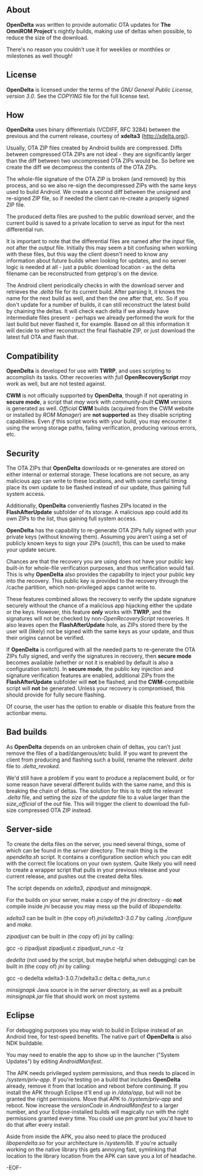 About
-----

**OpenDelta** was written to provide automatic OTA updates for 
**The OmniROM Project**'s nightly builds, making use of deltas when possible,
to reduce the size of the download.

There's no reason you couldn't use it for weeklies or monthlies or milestones as 
well though!


License
-------

**OpenDelta** is licensed under the terms of the *GNU General Public License,
version 3.0*. See the *COPYING* file for the full license text.


How
---

**OpenDelta** uses binary differentials (VCDIFF, RFC 3284) between the previous
and the current release, courtesy of **xdelta3** (<http://xdelta.org/>).

Usually, OTA ZIP files created by Android builds are compressed. Diffs between
compressed OTA ZIPs are not ideal - they are significantly larger than the diff
between two uncompressed OTA ZIPs would be. So before we create the diff we 
decompress the contents of the OTA ZIPs.

The whole-file signature of the OTA ZIP is broken (and removed) by this process, 
and so we also re-sign the decompressed ZIPs with the same keys used to build 
Android. We create a second diff between the unsigned and re-signed ZIP file,
so if needed the client can re-create a properly signed ZIP file.

The produced delta files are pushed to the public download server, and the 
current build is saved to a private location to serve as input for the next
differential run. 

It is important to note that the differential files are named after the *input*
file, not after the *output* file. Initially this may seem a bit confusing when
working with these files, but this way the client doesn't need to know any 
information about future builds when looking for updates, and no server logic
is needed at all - just a public download location - as the delta filename can
be reconstructed from getprop's on the device.

The Android client periodically checks in with the download server and 
retrieves the *.delta* file for its current build. After parsing it, it knows
the name for the next build as well, and then the one after that, etc. So 
if you don't update for a number of builds, it can still reconstruct the latest
build by chaining the deltas. It will check each delta if we already have 
intermediate files present - perhaps we already performed the work for the last
build but never flashed it, for example. Based on all this information it will
decide to either reconstruct the final flashable ZIP, or just download the
latest full OTA and flash that. 


Compatibility
-------------

**OpenDelta** is developed for use with **TWRP**, and uses scripting to 
accomplish its tasks. Other recoveries with *full* **OpenRecoveryScript** 
*may* work as well, but are not tested against.

**CWM** is not officially supported by **OpenDelta**, though if not 
operating in **secure mode**, a script that *may* work with 
*community-built* **CWM** versions is generated as well. *Official*
**CWM** builds (acquired from the CWM website or installed by
*ROM Manager*) are **not supported** as they disable scripting 
capabilities. Even *if* this script works with your build, you may encounter 
it using the wrong storage paths, failing verification, producing various 
errors, etc.


Security
--------

The OTA ZIPs that **OpenDelta** downloads or re-generates are stored on
either internal or external storage. These locations are not secure, as any
malicious app can write to these locations, and with some careful timing
place its own update to be flashed instead of our update, thus gaining 
full system access.

Additionally, **OpenDelta** conveniently flashes ZIPs located in the
**FlashAfterUpdate** subfolder of its storage. A malicious app could add
its own ZIPs to the list, thus gaining full system access.

**OpenDelta** has the capability to re-generate OTA ZIPs fully signed with
your private keys (without knowing them). Assuming you aren't using a set
of publicly known keys to sign your ZIPs (ouch!), this can be used to make 
your update secure.

Chances are that the recovery you are using does not have your public key
built-in for whole-file verification purposes, and thus verification would fail. 
This is why **OpenDelta** also provides the capability to inject your public 
key into the recovery. This public key is provided to the recovery through
the /cache partition, which non-privileged apps cannot write to.

These features combined allows the recovery to verify the update signature
securely without the chance of a malicious app hijacking either the update
or the keys. However, this feature **only** works with **TWRP**, and the
signatures will not be checked by non-*OpenRecoveryScript* recoveries. It
also leaves open the **FlashAfterUpdate** hole, as ZIPs stored there by
the user will (likely) not be signed with the same keys as your update,
and thus their origins cannot be verified.

If **OpenDelta** is configured with all the needed parts to re-generate the
OTA ZIPs fully signed, and verify the signatures in recovery, then **secure
mode** becomes available (whether or not it is enabled by default is also
a configuration switch). In **secure mode**, the public key injection and 
signature verification features are enabled, additional ZIPs from the 
**FlashAfterUpdate** subfolder will **not** be flashed, and the 
**CWM**-compatibile script will **not** be generated. Unless your recovery
is compromised, this should provide for fully secure flashing.

Of course, the user has the option to enable or disable this feature from the
actionbar menu.


Bad builds
----------

As **OpenDelta** depends on an unbroken chain of deltas, you can't just remove
the files of a bad/dangerous/etc build. If you want to prevent the client from
producing and flashing such a build, rename the relevant *.delta* file to
*.delta_revoked*.

We'd still have a problem if you want to produce a replacement build, or for
some reason have several different builds with the same name, and this is 
breaking the chain of deltas. The solution for this is to edit the relevant
*.delta* file, and setting the *size* of the *update* file to a value larger
than the *size_official* of the *out* file. This will trigger the client to
download the full-size compressed OTA ZIP instead.


Server-side
-----------

To create the delta files on the server, you need several things, some of 
which can be found in the *server* directory. The main thing is the 
*opendelta.sh* script. It contains a configuration section which you can edit 
with the correct file locations on your own system. Quite likely you will need
to create a wrapper script that pulls in your previous release and your 
current release, and pushes out the created delta files.

The script depends on *xdelta3*, *zipadjust* and *minsignapk*.

For the builds on your server, make a *copy* of the *jni* directory - do **not**
compile inside *jni* because you may mess up the build of *libopendelta*.  

*xdelta3* can be built in (the copy of) *jni/xdelta3-3.0.7* by calling *./configure*
and *make*.

*zipadjust* can be built in (the copy of) *jni* by calling:

gcc -o zipadjust zipadjust.c zipadjust_run.c -lz

*dedelta* (not used by the script, but maybe helpful when debugging) can be built
in (the copy of) *jni* by calling:

gcc -o dedelta xdelta3-3.0.7/xdelta3.c delta.c delta_run.c

*minsignapk* Java source is in the *server* directory, as well as a prebuilt
*minsignapk.jar* file that should work on most systems


Eclipse
-------

For debugging purposes you may wish to build in Eclipse instead of an Android
tree, for test-speed benefits. The native part of **OpenDelta** is also NDK
buildable.

You may need to enable the app to show up in the launcher ("System Updates")
by editing *AndroidManifest*.

The APK needs privileged system permissions, and thus needs to placed in
*/system/priv-app*. If you're testing on a build that includes **OpenDelta**
already, remove it from that location and reboot before continuing. If you
install the APK through Eclipse it'll end up in */data/app*, but will not be
granted the right permissions. Move that APK to */system/priv-app* and reboot.
Now increase the *versionCode* in *AndroidManifest* to a larger number, and
your Eclipse-installed builds will magically run with the right permissions
granted every time. You could use *pm grant* but you'd have to do that after
every install.
  
Aside from inside the APK, you also need to place the produced *libopendelta.so*
for your architecture in */system/lib*. If you're actually working on the
native library this gets annoying fast, symlinking that location to the library
location from the APK can save you a lot of headache. 


-EOF-